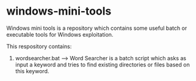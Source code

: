 # windows-mini-tools
Windows mini tools is a repository which contains some useful batch or executable tools for Windows exploitation.

This respository contains:

1) wordsearcher.bat --> Word Searcher is a batch script which asks as input a keyword and tries to find existing directories or files based on this keyword.
